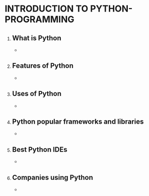 # INTRODUCTION TO PYTHON-PROGRAMMING
<!DOCTYPE html>
<html>
<body>
    <ol>
        <li>
            <h2>What is Python</h2>
            <ul>
                <li></li>
            </ul>
        </li>
        <li>
            <h2>Features of Python</h2>
            <ul>
                <li></li>
            </ul>
        </li>
        <li>
            <h2>Uses of Python</h2>
            <ul>
                <li></li>
            </ul>
        </li>
        <li>
            <h2>Python popular frameworks and libraries</h2>
            <ul>
                <li></li>
            </ul>
        </li>
        <li>
            <h2>Best Python IDEs</h2>
            <ul>
                <li></li>
            </ul>
        </li>
        <li>
            <h2>Companies using Python</h2>
            <ul>
                <li></li>
            </ul>
        </li>
    </ol>
</body>
</html>
